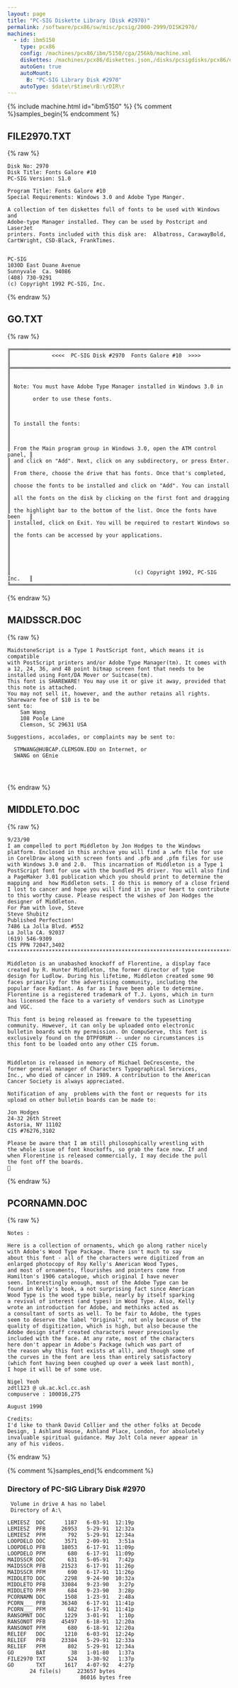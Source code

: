 ```yaml
---
layout: page
title: "PC-SIG Diskette Library (Disk #2970)"
permalink: /software/pcx86/sw/misc/pcsig/2000-2999/DISK2970/
machines:
  - id: ibm5150
    type: pcx86
    config: /machines/pcx86/ibm/5150/cga/256kb/machine.xml
    diskettes: /machines/pcx86/diskettes.json,/disks/pcsigdisks/pcx86/diskettes.json
    autoGen: true
    autoMount:
      B: "PC-SIG Library Disk #2970"
    autoType: $date\r$time\rB:\rDIR\r
---
```


{% include machine.html id="ibm5150" %}
{% comment %}samples_begin{% endcomment %}

## FILE2970.TXT

{% raw %}
```
Disk No: 2970
Disk Title: Fonts Galore #10
PC-SIG Version: S1.0

Program Title: Fonts Galore #10
Special Requirements: Windows 3.0 and Adobe Type Manger.

A collection of ten diskettes full of fonts to be used with Windows and
Adobe-type Manager installed. They can be used by Postcript and LaserJet
printers. Fonts included with this disk are:  Albatross, CarawayBold,
CartWright, CSD-Black, FrankTimes.


PC-SIG
1030D East Duane Avenue
Sunnyvale  Ca. 94086
(408) 730-9291
(c) Copyright 1992 PC-SIG, Inc.
```
{% endraw %}

## GO.TXT

{% raw %}
```
╔═════════════════════════════════════════════════════════════════════════╗
║             <<<<  PC-SIG Disk #2970  Fonts Galore #10  >>>>             ║
╠═════════════════════════════════════════════════════════════════════════╣
║                                                                         ║
║ Note: You must have Adobe Type Manager installed in Windows 3.0 in      ║
║       order to use these fonts.                                         ║
║                                                                         ║
║ To install the fonts:                                                   ║
║                                                                         ║
║ From the Main program group in Windows 3.0, open the ATM control panel, ║
║ and click on "Add". Next, click on any subdirectory, or press Enter.    ║
║ From there, choose the drive that has fonts. Once that's completed,     ║
║ choose the fonts to be installed and click on "Add". You can install    ║
║ all the fonts on the disk by clicking on the first font and dragging    ║
║ the highlight bar to the bottom of the list. Once the fonts have been   ║
║ installed, click on Exit. You will be required to restart Windows so    ║
║ the fonts can be accessed by your applications.                         ║
║                                                                         ║
║                                                                         ║
║                                       (c) Copyright 1992, PC-SIG Inc.   ║
╚═════════════════════════════════════════════════════════════════════════╝
```
{% endraw %}

## MAIDSSCR.DOC

{% raw %}
```
MaidstoneScript is a Type 1 PostScript font, which means it is compatiblewith PostScript printers and/or Adobe Type Manager(tm). It comes with a 12, 24, 36, and 48 point bitmap screen font that needs to be installed using Font/DA Mover or Suitcase(tm).This font is SHAREWARE! You may use it or give it away, provided that this note is attached.You may not sell it, however, and the author retains all rights. Shareware fee of $10 is to besent to:    Sam Wang    108 Poole Lane    Clemson, SC 29631 USASuggestions, accolades, or complaints may be sent to:  STMWANG@HUBCAP.CLEMSON.EDU on Internet, or  SWANG on GEnie  
```
{% endraw %}

## MIDDLETO.DOC

{% raw %}
```
9/23/90
I am compelled to port Middleton by Jon Hodges to the Windows platform. Enclosed in this archive you will find a .wfn file for use in CorelDraw along with screen fonts and .pfb and .pfm files for use with Windows 3.0 and 2.0.  This incarnation of Middleton is a Type 1 PostScript font for use with the bundled PS driver. You will also find a PageMaker 3.01 publication which you should print to determine the mapping and  how Middleton sets. I do this is memory of a close friend I lost to cancer and hope you will find it in your heart to contribute to this worthy cause. Please respect the wishes of Jon Hodges the designer of Middleton.
For Pam with love, Steve
Steve Shubitz
Published Perfection!
7486 La Jolla Blvd. #552
La Jolla CA. 92037
(619) 546-9309
CIS PPN 72047,3402
********************************************************************************************
 
Middleton is an unabashed knockoff of Florentine, a display face
created by R. Hunter Middleton, the former director of type
design for Ludlow. During his lifetime, Middleton created some 90
faces primarily for the advertising community, including the
popular face Radiant. As far as I have been able to determine.
Florentine is a registered trademark of T.J. Lyons, which in turn
has licensed the face to a variety of vendors such as Linotype
and VGC.

This font is being released as freeware to the typesetting
community. However, it can only be uploaded onto electronic
bulletin boards with my permission. On CompuServe, this font is
exclusively found on the DTPFORUM -- under no circumstances is
this font to be loaded onto any other CIS forum.


Middleton is released in memory of Michael DeCrescente, the
former general manager of Characters Typographical Services,
Inc., who died of cancer in 1989. A contribution to the American
Cancer Society is always appreciated.

Notification of any  problems with the font or requests for its
upload on other bulletin boards can be made to:

Jon Hodges
24-32 26th Street
Astoria, NY 11102
CIS #76276,3102

Please be aware that I am still philosophically wrestling with
the whole issue of font knockoffs, so grab the face now. If and
when Florentine is released commercially, I may decide the pull
the font off the boards.

```
{% endraw %}

## PCORNAMN.DOC

{% raw %}
```
Notes :Here is a collection of ornaments, which go along rather nicelywith Adobe's Wood Type Package. There isn't much to sayabout this font - all of the characters were digitized from anenlarged photocopy of Roy Kelly's American Wood Types,and most of ornaments, flourishes and pointers come fromHamilton's 1906 catalogue, which original I have neverseen. Interestingly enough, most of the Adobe Type can befound in Kelly's book, a not surprising fact since AmericanWood Type is the wood type bible, nearly by itself sparkinga revival of interest (and types) in Wood Type. Also, Kellywrote an introduction for Adobe, and methinks acted asa consultant of sorts as well. To be fair to Adobe, the typesseem to deserve the label "Original", not only because of thequality of digitization, which is high, but also because theAdobe design staff created characters never previouslyincluded with the face. At any rate, most of the charactershere don't appear in Adobe's Package (which was part ofthe reason why this font exists at all), and though some ofthe curves in the font are less than entirely satisfactory(which font having been coughed up over a week last month),I hope it will be of some use.Nigel Yeohzdtl123 @ uk.ac.kcl.cc.ashcompuserve : 100016,275August 1990Credits:I'd like to thank David Collier and the other folks at DecodeDesign, 1 Ashland House, Ashland Place, London, for absolutelyinvaluable spiritual guidance. May Jolt Cola never appear inany of his videos.
```
{% endraw %}

{% comment %}samples_end{% endcomment %}

### Directory of PC-SIG Library Disk #2970

     Volume in drive A has no label
     Directory of A:\

    LEMIESZ  DOC      1187   6-03-91  12:19p
    LEMIESZ  PFB     26953   5-29-91  12:32a
    LEMIESZ  PFM       792   5-29-91  12:34a
    LOOPDELO DOC      3571   2-09-91   3:51a
    LOOPDELO PFB     18053   6-17-91  11:09p
    LOOPDELO PFM       680   6-17-91  11:09p
    MAIDSSCR DOC       631   5-05-91   7:42p
    MAIDSSCR PFB     21523   6-17-91  11:26p
    MAIDSSCR PFM       690   6-17-91  11:26p
    MIDDLETO DOC      2298   9-24-90  10:32a
    MIDDLETO PFB     33084   9-23-90   3:27p
    MIDDLETO PFM       684   9-23-90   3:28p
    PCORNAMN DOC      1508   1-23-91   2:48a
    PCORN___ PFB     36340   6-17-91  11:41p
    PCORN___ PFM       682   6-17-91  11:41p
    RANSOMNT DOC      1229   3-01-91   1:10p
    RANSONOT PFB     45497   6-18-91  12:20a
    RANSONOT PFM       680   6-18-91  12:20a
    RELIEF   DOC      1210   6-03-91  12:24p
    RELIEF   PFB     23384   5-29-91  12:33a
    RELIEF   PFM       802   5-29-91  12:34a
    GO       BAT        38   1-01-80   1:37a
    FILE2970 TXT       524   3-30-92   1:37p
    GO       TXT      1617   4-07-92   4:27p
           24 file(s)     223657 bytes
                           86016 bytes free
